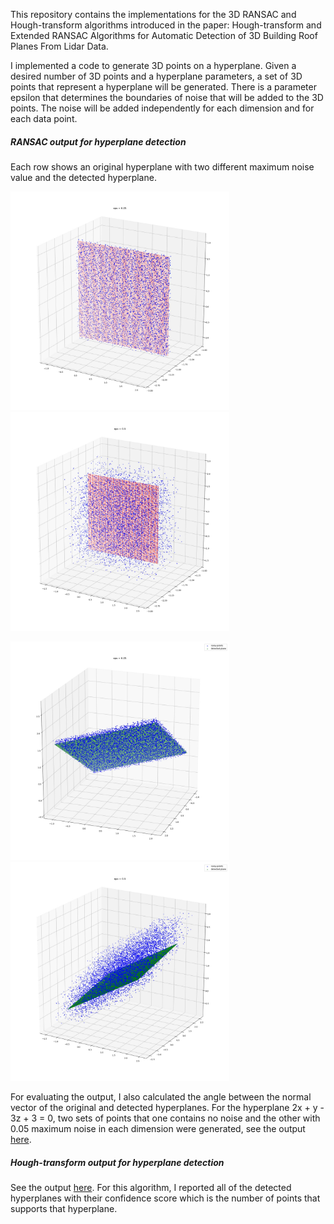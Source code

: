 This repository contains the implementations for the 3D RANSAC and Hough-transform algorithms introduced in the paper: Hough-transform and Extended RANSAC Algorithms for Automatic Detection of 3D Building Roof Planes From Lidar Data.



I implemented a code to generate 3D points on a hyperplane. Given a desired number of 3D points and a hyperplane parameters, a set of 3D points that represent a hyperplane will be generated. There is a parameter epsilon that determines the boundaries of noise that will be added to the 3D points. The noise will be added independently for each dimension and for each data point.


##### RANSAC output for hyperplane detection
<!-- ![eps_0.05](https://github.com/mhaqir/Hough_RANSAC_3D/blob/main/ransac3d_outputs/noisy_0.05.jpg =250x250) ![eps_0.5](https://github.com/mhaqir/Hough_RANSAC_3D/blob/main/ransac3d_outputs/noisy_0.5.jpg =250x250) -->

Each row shows an original hyperplane with two different maximum noise value and the detected hyperplane.

<img src="https://github.com/mhaqir/Hough_RANSAC_3D/blob/main/ransac3d_outputs/noisy_0.05.jpg" width="350" height="350" /> <img src="https://github.com/mhaqir/Hough_RANSAC_3D/blob/main/ransac3d_outputs/noisy_0.5.jpg" width="350" height="350" />

<img src="https://github.com/mhaqir/Hough_RANSAC_3D/blob/main/ransac3d_outputs/ransac_a_2_b_1_c_-3_d_2_eps_0.05.jpg" width="350" height="350" /> <img src="https://github.com/mhaqir/Hough_RANSAC_3D/blob/main/ransac3d_outputs/ransac_a_2_b_1_c_-3_d_2_eps_0.5.jpg" width="350" height="350" />

For evaluating the output, I also calculated the angle between the normal vector of the original and detected hyperplanes. For the hyperplane 2x + y - 3z + 3 = 0, two sets of points that one contains no noise and the other with 0.05 maximum noise in each dimension were generated, see the output [here](https://github.com/mhaqir/Hough_RANSAC_3D/blob/main/ransac_a_2_b_1_c_-3_d_3_eps_0.05.txt).

##### Hough-transform output for hyperplane detection
See the output [here](https://github.com/mhaqir/Hough_RANSAC_3D/blob/main/Hough_a_2_b_1_c_-3_d_3.txt). For this algorithm, I reported all of the detected hyperplanes with their confidence score which is the number of points that supports that hyperplane.
